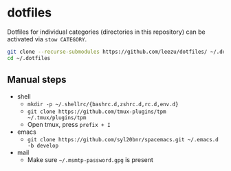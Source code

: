 # dotfiles

Dotfiles for individual categories (directories in this repository) can be
activated via `stow CATEGORY`.

``` bash
git clone --recurse-submodules https://github.com/leezu/dotfiles/ ~/.dotfiles
cd ~/.dotfiles
```

## Manual steps
- shell
  - `mkdir -p ~/.shellrc/{bashrc.d,zshrc.d,rc.d,env.d}`
  - `git clone https://github.com/tmux-plugins/tpm ~/.tmux/plugins/tpm`
  - Open tmux, press `prefix + I`
- emacs
  - `git clone https://github.com/syl20bnr/spacemacs.git ~/.emacs.d -b develop`
- mail
  - Make sure `~/.msmtp-password.gpg` is present

